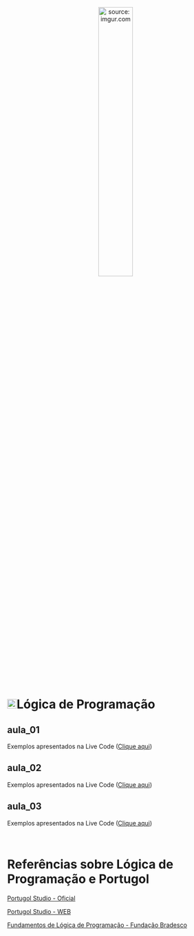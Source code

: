 <div align="center">
    <img src="https://i.imgur.com/Zhu9Tqx.png" title="source: imgur.com" width="40%"/> 
</div>
<h1><img src="https://i.imgur.com/84jPbK6.png" title="source: imgur.com" width="22px"/>Lógica de Programação</h1>



## aula_01

Exemplos apresentados na Live Code (<a href="https://github.com/rafaelq80/portugol/blob/main/aula_01/" target="_blank">Clique aqui</a>)

## aula_02

Exemplos apresentados na Live Code (<a href="https://github.com/rafaelq80/portugol/blob/main/aula_02/" target="_blank">Clique aqui</a>)

## aula_03

Exemplos apresentados na Live Code (<a href="https://github.com/rafaelq80/portugol/blob/main/aula_03/" target="_blank">Clique aqui</a>)

<br />

# Referências sobre Lógica de Programação e Portugol

<a href="http://lite.acad.univali.br/portugol/" target="_blank">Portugol Studio - Oficial</a>

<a href="https://erickweil.github.io/portugolweb/" target="_blank">Portugol Studio - WEB</a>

<a href="https://lms.ev.org.br/mpls/Custom/Cds/COURSES/2856-FUND_LOG_PROGR/pag/index.html" target="_blank">Fundamentos de Lógica de Programação - Fundação Bradesco</a>
